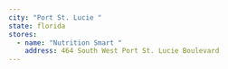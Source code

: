 ```yaml
---
city: "Port St. Lucie "
state: florida
stores:
  - name: "Nutrition Smart "
    address: 464 South West Port St. Lucie Boulevard
---
```

